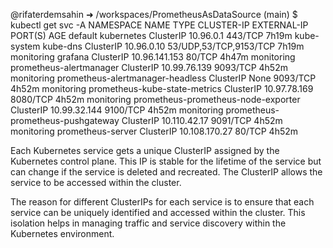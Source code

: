 @rifaterdemsahin ➜ /workspaces/PrometheusAsDataSource (main) $ kubectl get svc -A
NAMESPACE     NAME                                  TYPE        CLUSTER-IP      EXTERNAL-IP   PORT(S)                  AGE
default       kubernetes                            ClusterIP   10.96.0.1       <none>        443/TCP                  7h19m
kube-system   kube-dns                              ClusterIP   10.96.0.10      <none>        53/UDP,53/TCP,9153/TCP   7h19m
monitoring    grafana                               ClusterIP   10.96.141.153   <none>        80/TCP                   4h47m
monitoring    prometheus-alertmanager               ClusterIP   10.99.76.139    <none>        9093/TCP                 4h52m
monitoring    prometheus-alertmanager-headless      ClusterIP   None            <none>        9093/TCP                 4h52m
monitoring    prometheus-kube-state-metrics         ClusterIP   10.97.78.169    <none>        8080/TCP                 4h52m
monitoring    prometheus-prometheus-node-exporter   ClusterIP   10.99.32.144    <none>        9100/TCP                 4h52m
monitoring    prometheus-prometheus-pushgateway     ClusterIP   10.110.42.17    <none>        9091/TCP                 4h52m
monitoring    prometheus-server                     ClusterIP   10.108.170.27   <none>        80/TCP                   4h52m

Each Kubernetes service gets a unique ClusterIP assigned by the Kubernetes control plane. This IP is stable for the lifetime of the service but can change if the service is deleted and recreated. The ClusterIP allows the service to be accessed within the cluster.

The reason for different ClusterIPs for each service is to ensure that each service can be uniquely identified and accessed within the cluster. This isolation helps in managing traffic and service discovery within the Kubernetes environment.